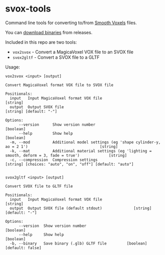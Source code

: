 # svox-tools
Command line tools for converting to/from [Smooth Voxels](https://github.com/jel-app/smoothvoxels) files.

You can [download binaries](https://github.com/jel-app/svox-tools/releases) from releases.

Included in this repo are two tools:

- `vox2svox` - Convert a MagicaVoxel VOX file to an SVOX file
- `svox2gltf` - Convert a SVOX file to a GLTF

Usage:

```
vox2svox <input> [output]

Convert MagicaVoxel format VOX file to SVOX file

Positionals:
  input   Input MagicaVoxel format VOX file                                                                     [string]
  output  Output SVOX file                                                                       [string] [default: "-"]

Options:
      --version      Show version number                                                                       [boolean]
      --help         Show help                                                                                 [boolean]
  -m, --mod          Additional model settings (eg 'shape cylinder-y, ao = 2 1')                                [string]
  -k, --mat          Additional material settings (eg 'lighting = smooth, deform = 3, fade = true')             [string]
  -c, --compression  Compression settings                      [string] [choices: "auto", "on", "off"] [default: "auto"]
  
```

```
svox2gltf <input> [output]

Convert SVOX file to GLTF file

Positionals:
  input   Input MagicaVoxel format VOX file                             [string]
  output  Output SVOX file (default stdout)              [string] [default: "-"]

Options:
      --version  Show version number                                   [boolean]
      --help     Show help                                             [boolean]
  -b, --binary   Save binary (.glb) GLTF file         [boolean] [default: false]
```

